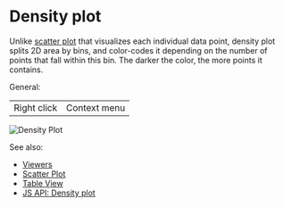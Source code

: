 <!-- TITLE: Density plot -->
<!-- SUBTITLE: -->

# Density plot

Unlike [scatter plot](scatter-plot.md) that visualizes each individual data point, density plot splits 2D area by bins,
and color-codes it depending on the number of points that fall within this bin. The darker the color, the more points it
contains.

General:

|             |              |
|-------------|--------------|
| Right click | Context menu |

![Density Plot](../../uploads/viewers/density-plot.png "Density Plot")

See also:

* [Viewers](../viewers.md)
* [Scatter Plot](scatter-plot.md)
* [Table View](../../datagrok/table-view.md)
* [JS API: Density plot](https://public.datagrok.ai/js/samples/ui/viewers/types/density-plot)
